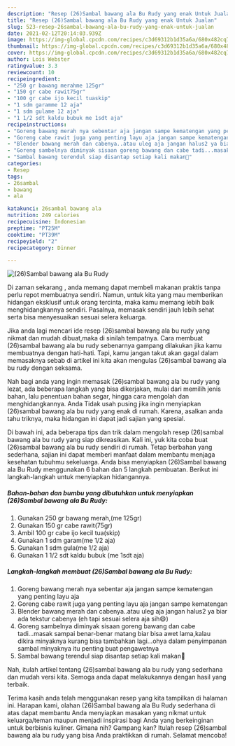 ```yaml
---
description: "Resep (26)Sambal bawang ala Bu Rudy yang enak Untuk Jualan"
title: "Resep (26)Sambal bawang ala Bu Rudy yang enak Untuk Jualan"
slug: 523-resep-26sambal-bawang-ala-bu-rudy-yang-enak-untuk-jualan
date: 2021-02-12T20:14:03.939Z
image: https://img-global.cpcdn.com/recipes/c3d69312b1d35a6a/680x482cq70/26sambal-bawang-ala-bu-rudy-foto-resep-utama.jpg
thumbnail: https://img-global.cpcdn.com/recipes/c3d69312b1d35a6a/680x482cq70/26sambal-bawang-ala-bu-rudy-foto-resep-utama.jpg
cover: https://img-global.cpcdn.com/recipes/c3d69312b1d35a6a/680x482cq70/26sambal-bawang-ala-bu-rudy-foto-resep-utama.jpg
author: Lois Webster
ratingvalue: 3.3
reviewcount: 10
recipeingredient:
- "250 gr bawang merahme 125gr"
- "150 gr cabe rawit75gr"
- "100 gr cabe ijo kecil tuaskip"
- "1 sdm garamme 12 aja"
- "1 sdm gulame 12 aja"
- "1 1/2 sdt kaldu bubuk me 1sdt aja"
recipeinstructions:
- "Goreng bawang merah nya sebentar aja jangan sampe kematengan yang penting layu aja"
- "Goreng cabe rawit juga yang penting layu aja jangan sampe kematengan"
- "Blender bawang merah dan cabenya..atau uleg aja jangan halus2 ya biar ada tekstur cabenya (eh tapi sesuai selera aja sih😄)"
- "Goreng sambelnya diminyak sisaan goreng bawang dan cabe tadi...masak sampai benar-benar matang biar bisa awet lama,kalau dikira minyaknya kurang bisa tambahkan lagi...ohya dalam penyimpanan sambal minyaknya itu penting buat pengawetnya"
- "Sambal bawang terendul siap disantap setiap kali makan🤤"
categories:
- Resep
tags:
- 26sambal
- bawang
- ala

katakunci: 26sambal bawang ala 
nutrition: 249 calories
recipecuisine: Indonesian
preptime: "PT25M"
cooktime: "PT39M"
recipeyield: "2"
recipecategory: Dinner

---
```



![(26)Sambal bawang ala Bu Rudy](https://img-global.cpcdn.com/recipes/c3d69312b1d35a6a/680x482cq70/26sambal-bawang-ala-bu-rudy-foto-resep-utama.jpg)

Di zaman  sekarang , anda memang dapat membeli makanan praktis tanpa perlu repot membuatnya sendiri. Namun, untuk kita yang mau memberikan hidangan eksklusif untuk orang tercinta, maka kamu memang lebih baik menghidangkannya sendiri. Pasalnya, memasak sendiri jauh lebih sehat serta bisa menyesuaikan sesuai selera keluarga.

Jika anda lagi mencari ide resep (26)sambal bawang ala bu rudy yang nikmat dan mudah dibuat,maka di sinilah tempatnya. Cara membuat (26)sambal bawang ala bu rudy  sebenarnya gampang dilakukan jika kamu membuatnya dengan hati-hati. Tapi, kamu jangan takut akan gagal dalam memasaknya 
sebab di artikel ini kita akan mengulas (26)sambal bawang ala bu rudy dengan seksama.  



Nah bagi anda yang ingin memasak (26)sambal bawang ala bu rudy yang lezat, ada beberapa langkah yang bisa dikerjakan, mulai dari memilih jenis bahan, lalu penentuan bahan segar, hingga cara mengolah dan menghidangkannya. Anda Tidak usah pusing jika ingin menyiapkan (26)sambal bawang ala bu rudy yang enak di rumah. Karena, asalkan anda  tahu triknya, maka hidangan ini dapat jadi sajian yang spesial.

Di bawah ini, ada beberapa tips dan trik dalam mengolah resep (26)sambal bawang ala bu rudy yang siap dikreasikan. Kali ini, yuk kita coba buat (26)sambal bawang ala bu rudy sendiri di rumah. Tetap berbahan yang sederhana, sajian ini dapat memberi manfaat dalam membantu menjaga kesehatan tubuhmu sekeluarga. Anda bisa menyiapkan (26)Sambal bawang ala Bu Rudy menggunakan 6 bahan dan 5 langkah pembuatan. Berikut ini langkah-langkah untuk menyiapkan hidangannya.

<!--inarticleads1-->

##### Bahan-bahan dan bumbu yang dibutuhkan untuk menyiapkan (26)Sambal bawang ala Bu Rudy:

1. Gunakan 250 gr bawang merah,(me 125gr)
1. Gunakan 150 gr cabe rawit(75gr)
1. Ambil 100 gr cabe ijo kecil tua(skip)
1. Gunakan 1 sdm garam(me 1/2 aja)
1. Gunakan 1 sdm gula(me 1/2 aja)
1. Gunakan 1 1/2 sdt kaldu bubuk (me 1sdt aja)




<!--inarticleads2-->

##### Langkah-langkah membuat (26)Sambal bawang ala Bu Rudy:

1. Goreng bawang merah nya sebentar aja jangan sampe kematengan yang penting layu aja
1. Goreng cabe rawit juga yang penting layu aja jangan sampe kematengan
1. Blender bawang merah dan cabenya..atau uleg aja jangan halus2 ya biar ada tekstur cabenya (eh tapi sesuai selera aja sih😄)
1. Goreng sambelnya diminyak sisaan goreng bawang dan cabe tadi...masak sampai benar-benar matang biar bisa awet lama,kalau dikira minyaknya kurang bisa tambahkan lagi...ohya dalam penyimpanan sambal minyaknya itu penting buat pengawetnya
1. Sambal bawang terendul siap disantap setiap kali makan🤤




Nah, itulah artikel tentang  (26)sambal bawang ala bu rudy  yang sederhana dan mudah versi kita. Semoga anda dapat melakukannya dengan hasil yang terbaik. 

Terima kasih anda telah menggunakan resep yang kita tampilkan di halaman ini. Harapan kami, olahan  (26)Sambal bawang ala Bu Rudy sederhana di atas dapat membantu Anda menyiapkan masakan yang nikmat untuk keluarga/teman maupun menjadi inspirasi bagi Anda yang berkeinginan untuk berbisnis kuliner. Gimana nih? Gampang kan? Itulah resep (26)sambal bawang ala bu rudy yang bisa Anda praktikkan di rumah. Selamat mencoba!

